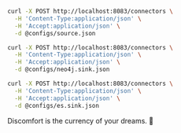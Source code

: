 ```sh
curl -X POST http://localhost:8083/connectors \
  -H 'Content-Type:application/json' \
  -H 'Accept:application/json' \
  -d @configs/source.json
```

```sh
curl -X POST http://localhost:8083/connectors \
  -H 'Content-Type:application/json' \
  -H 'Accept:application/json' \
  -d @configs/neo4j.sink.json
```

```sh
curl -X POST http://localhost:8083/connectors \
  -H 'Content-Type:application/json' \
  -H 'Accept:application/json' \
  -d @configs/es.sink.json
```

<!-- INSPIRATIONAL_QUOTE_START -->
Discomfort is the currency of your dreams.
🦄
<!-- INSPIRATIONAL_QUOTE_END -->
